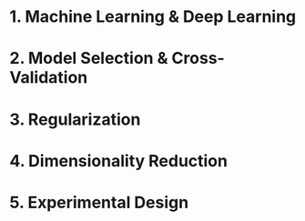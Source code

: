 # 1. Machine Learning & Deep Learning

# 2. Model Selection & Cross-Validation

# 3. Regularization

# 4. Dimensionality Reduction

# 5. Experimental Design
